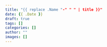 ```yaml
---
title: "{{ replace .Name "-" " " | title }}"
date: {{ .Date }}
draft: true
tags: []
categories: []
author: ""
images: []
---
```

